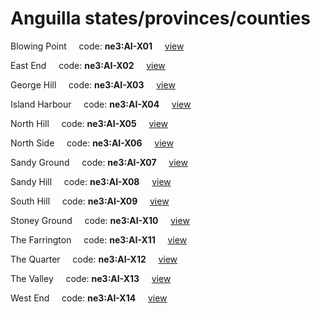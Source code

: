 # Anguilla states/provinces/counties
Blowing Point&nbsp;&nbsp;&nbsp;&nbsp;&nbsp;code: **ne3:AI-X01**&nbsp;&nbsp;&nbsp;&nbsp;&nbsp;[view](../../export/geojson/medium/ne3/ai/x01.geojson)&nbsp;&nbsp;&nbsp;&nbsp;&nbsp;


East End&nbsp;&nbsp;&nbsp;&nbsp;&nbsp;code: **ne3:AI-X02**&nbsp;&nbsp;&nbsp;&nbsp;&nbsp;[view](../../export/geojson/medium/ne3/ai/x02.geojson)&nbsp;&nbsp;&nbsp;&nbsp;&nbsp;


George Hill&nbsp;&nbsp;&nbsp;&nbsp;&nbsp;code: **ne3:AI-X03**&nbsp;&nbsp;&nbsp;&nbsp;&nbsp;[view](../../export/geojson/medium/ne3/ai/x03.geojson)&nbsp;&nbsp;&nbsp;&nbsp;&nbsp;


Island Harbour&nbsp;&nbsp;&nbsp;&nbsp;&nbsp;code: **ne3:AI-X04**&nbsp;&nbsp;&nbsp;&nbsp;&nbsp;[view](../../export/geojson/medium/ne3/ai/x04.geojson)&nbsp;&nbsp;&nbsp;&nbsp;&nbsp;


North Hill&nbsp;&nbsp;&nbsp;&nbsp;&nbsp;code: **ne3:AI-X05**&nbsp;&nbsp;&nbsp;&nbsp;&nbsp;[view](../../export/geojson/medium/ne3/ai/x05.geojson)&nbsp;&nbsp;&nbsp;&nbsp;&nbsp;


North Side&nbsp;&nbsp;&nbsp;&nbsp;&nbsp;code: **ne3:AI-X06**&nbsp;&nbsp;&nbsp;&nbsp;&nbsp;[view](../../export/geojson/medium/ne3/ai/x06.geojson)&nbsp;&nbsp;&nbsp;&nbsp;&nbsp;


Sandy Ground&nbsp;&nbsp;&nbsp;&nbsp;&nbsp;code: **ne3:AI-X07**&nbsp;&nbsp;&nbsp;&nbsp;&nbsp;[view](../../export/geojson/medium/ne3/ai/x07.geojson)&nbsp;&nbsp;&nbsp;&nbsp;&nbsp;


Sandy Hill&nbsp;&nbsp;&nbsp;&nbsp;&nbsp;code: **ne3:AI-X08**&nbsp;&nbsp;&nbsp;&nbsp;&nbsp;[view](../../export/geojson/medium/ne3/ai/x08.geojson)&nbsp;&nbsp;&nbsp;&nbsp;&nbsp;


South Hill&nbsp;&nbsp;&nbsp;&nbsp;&nbsp;code: **ne3:AI-X09**&nbsp;&nbsp;&nbsp;&nbsp;&nbsp;[view](../../export/geojson/medium/ne3/ai/x09.geojson)&nbsp;&nbsp;&nbsp;&nbsp;&nbsp;


Stoney Ground&nbsp;&nbsp;&nbsp;&nbsp;&nbsp;code: **ne3:AI-X10**&nbsp;&nbsp;&nbsp;&nbsp;&nbsp;[view](../../export/geojson/medium/ne3/ai/x10.geojson)&nbsp;&nbsp;&nbsp;&nbsp;&nbsp;


The Farrington&nbsp;&nbsp;&nbsp;&nbsp;&nbsp;code: **ne3:AI-X11**&nbsp;&nbsp;&nbsp;&nbsp;&nbsp;[view](../../export/geojson/medium/ne3/ai/x11.geojson)&nbsp;&nbsp;&nbsp;&nbsp;&nbsp;


The Quarter&nbsp;&nbsp;&nbsp;&nbsp;&nbsp;code: **ne3:AI-X12**&nbsp;&nbsp;&nbsp;&nbsp;&nbsp;[view](../../export/geojson/medium/ne3/ai/x12.geojson)&nbsp;&nbsp;&nbsp;&nbsp;&nbsp;


The Valley&nbsp;&nbsp;&nbsp;&nbsp;&nbsp;code: **ne3:AI-X13**&nbsp;&nbsp;&nbsp;&nbsp;&nbsp;[view](../../export/geojson/medium/ne3/ai/x13.geojson)&nbsp;&nbsp;&nbsp;&nbsp;&nbsp;


West End&nbsp;&nbsp;&nbsp;&nbsp;&nbsp;code: **ne3:AI-X14**&nbsp;&nbsp;&nbsp;&nbsp;&nbsp;[view](../../export/geojson/medium/ne3/ai/x14.geojson)&nbsp;&nbsp;&nbsp;&nbsp;&nbsp;


